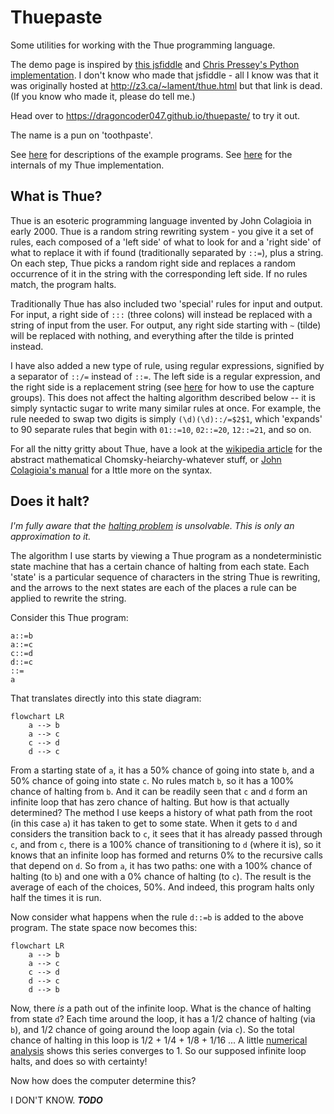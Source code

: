 # Thuepaste

Some utilities for working with the Thue programming language.

The demo page is inspired by [this jsfiddle](https://jsfiddle.net/ao6egwh9/3/) and [Chris Pressey's Python implementation](https://github.com/catseye/Thue/blob/master/src/thue.py). I don't know who made that jsfiddle - all I know was that it was originally hosted at <http://z3.ca/~lament/thue.html> but that link is dead. (If you know who made it, please do tell me.)

Head over to <https://dragoncoder047.github.io/thuepaste/> to try it out.

The name is a pun on 'toothpaste'.

See [here](https://github.com/dragoncoder047/thuepaste/blob/main/examples.md) for descriptions of the example programs. See [here](https://github.com/dragoncoder047/thuepaste/blob/main/thue-api.md) for the internals of my Thue implementation.

## What is Thue?

Thue is an esoteric programming language invented by John Colagioia in early 2000. Thue is a random string rewriting system - you give it a set of rules, each composed of a 'left side' of what to look for and a 'right side' of what to replace it with if found (traditionally separated by `::=`), plus a string. On each step, Thue picks a random right side and replaces a random occurrence of it in the string with the corresponding left side. If no rules match, the program halts.

Traditionally Thue has also included two 'special' rules for input and output. For input, a right side of `:::` (three colons) will instead be replaced with a string of input from the user. For output, any right side starting with `~` (tilde) will be replaced with nothing, and everything after the tilde is printed instead.

I have also added a new type of rule, using regular expressions, signified by a separator of `::/=` instead of `::=`. The left side is a regular expression, and the right side is a replacement string (see [here](https://developer.mozilla.org/en-US/docs/Web/JavaScript/Reference/Global_Objects/String/replace#specifying_a_string_as_a_parameter) for how to use the capture groups). This does not affect the halting algorithm described below -- it is simply syntactic sugar to write many similar rules at once. For example, the rule needed to swap two digits is simply `(\d)(\d)::/=$2$1`, which 'expands' to 90 separate rules that begin with `01::=10`, `02::=20`, `12::=21`, and so on.

For all the nitty gritty about Thue, have a look at the [wikipedia article](https://en.wikipedia.org/wiki/Thue_(programming_language)) for the abstract mathematical Chomsky-heiarchy-whatever stuff, or [John Colagioia's manual](https://github.com/jcolag/Thue) for a lttle more on the syntax.

## Does it halt?

*I'm fully aware that the [halting problem](https://en.wikipedia.org/wiki/Halting_problem) is unsolvable. This is only an approximation to it.*

The algorithm I use starts by viewing a Thue program as a nondeterministic state machine that has a certain chance of halting from each state. Each 'state' is a particular sequence of characters in the string Thue is rewriting, and the arrows to the next states are each of the places a rule can be applied to rewrite the string.

Consider this Thue program:

```thue
a::=b
a::=c
c::=d
d::=c
::=
a
```

That translates directly into this state diagram:

```mermaid
flowchart LR
    a --> b
    a --> c
    c --> d
    d --> c
```

From a starting state of `a`, it has a 50% chance of going into state `b`, and a 50% chance of going into state `c`. No rules match `b`, so it has a 100% chance of halting from `b`. And it can be readily seen that `c` and `d` form an infinite loop that has zero chance of halting. But how is that actually determined? The method I use keeps a history of what path from the root (in this case `a`) it has taken to get to some state. When it gets to `d` and considers the transition back to `c`, it sees that it has already passed through `c`, and from `c`, there is a 100% chance of transitioning to `d` (where it is), so it knows that an infinite loop has formed and returns 0% to the recursive calls that depend on `d`. So from `a`, it has two paths: one with a 100% chance of halting (to `b`) and one with a 0% chance of halting (to `c`). The result is the average of each of the choices, 50%. And indeed, this program halts only half the times it is run.

Now consider what happens when the rule `d::=b` is added to the above program. The state space now becomes this:

```mermaid
flowchart LR
    a --> b
    a --> c
    c --> d
    d --> c
    d --> b
```

Now, there *is* a path out of the infinite loop. What is the chance of halting from state `d`? Each time around the loop, it has a 1/2 chance of halting (via `b`), and 1/2 chance of going around the loop again (via `c`). So the total chance of halting in this loop is 1/2 + 1/4 + 1/8 + 1/16 ... A little [numerical analysis](https://www.desmos.com/calculator/odzpdulihz) shows this series converges to 1. So our supposed infinite loop halts, and does so with certainty!

Now how does the computer determine this?

I DON'T KNOW. ***TODO***
